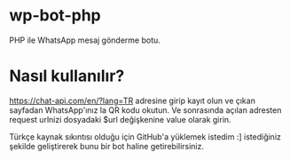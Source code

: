 # wp-bot-php
PHP ile WhatsApp mesaj gönderme botu.

# Nasıl kullanılır?
https://chat-api.com/en/?lang=TR adresine girip kayıt olun ve çıkan sayfadan WhatsApp'ınız la QR kodu okutun. Ve sonrasında açılan adresten request urlnizi dosyadaki $url değişkenine value olarak girin.

Türkçe kaynak sıkıntısı olduğu için GitHub'a yüklemek istedim :] istediğiniz şekilde geliştirerek bunu bir bot haline getirebilirsiniz.
